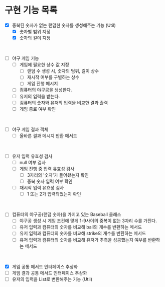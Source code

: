 # 구현 기능 목록

- [x] 중복된 숫자가 없는 랜덤한 숫자를 생성해주는 기능 (Util)
    - [x] 숫자별 범위 지정
    - [x] 숫자의 길이 지정

<br>

- [ ] 야구 게임 기능
    - [ ] 게임에 필요한 상수 값 지정
        - [ ] 랜덤 수 생성 시, 숫자의 범위, 길이 상수
        - [ ] 재시작 여부를 구별하는 상수
        - [ ] 게임 진행 메시지
    - [ ] 컴퓨터의 야구공을 생성한다.
    - [ ] 유저의 입력을 받는다.
    - [ ] 컴퓨터의 숫자와 유저의 입력을 비교한 결과 출력
    - [ ] 게임 종료 여부 확인

<br>

- [ ] 야구 게임 결과 객체
    - [ ] 올바른 결과 메시지 반환 메서드

<br>

- [ ] 유저 입력 유효성 검사
    - [ ] null 여부 검사
    - [ ] 게임 진행 중 입력 유효성 검사
        - [ ] 3자리의 '숫자'가 들어왔는지 확인
        - [ ] 중복 숫자 입력 여부 확인
    - [ ] 재시작 입력 유효성 검사
        - [ ] 1 또는 2가 입력되었는지 확인

<br>

- [ ] 컴퓨터의 야구공(랜덤 숫자)을 가지고 있는 Baseball 클래스
    - [ ] 야구공 생성 시 게임 조건에 맞게 1-9사이의 중복이 없는 3자리 수를 가진다.
    - [ ] 유저 입력과 컴퓨터의 숫자를 비교해 ball의 개수를 반환하는 메서드
    - [ ] 유저 입력과 컴퓨터의 숫자를 비교해 strike의 개수를 반환하는 메서드
    - [ ] 유저 입력과 컴퓨터의 숫자를 비교해 유저가 추측을 성공했는지 여부를 반환하는 메서드

<br>

- [x] 게임 공통 메서드 인터페이스 추상화
- [ ] 게임 결과 공통 메서드 인터페이스 추상화
- [ ] 유저의 입력을 List로 변환해주는 기능 (Util)